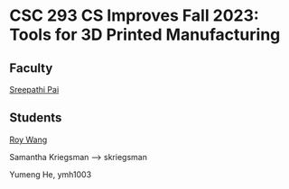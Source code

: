 # CSC 293 CS Improves Fall 2023: Tools for 3D Printed Manufacturing

## Faculty

[Sreepathi Pai](https://cs.rochester.edu/~sree/)

## Students

[Roy Wang](https://github.com/redrn/)

Samantha Kriegsman --> skriegsman

Yumeng He, ymh1003


